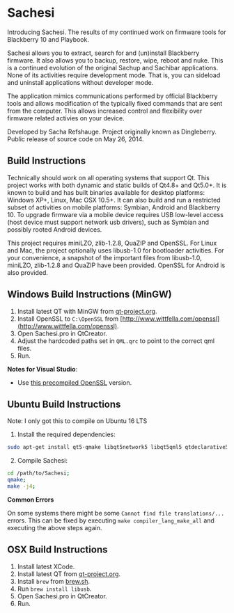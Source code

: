 # Sachesi

Introducing Sachesi. The results of my continued work on firmware tools for Blackberry 10 and Playbook.

Sachesi allows you to extract, search for and (un)install Blackberry firmware. It also allows you to backup, restore, wipe, reboot and nuke. This is a continued evolution of the original Sachup and Sachibar applications.
None of its activities require development mode. That is, you can sideload and uninstall applications without developer mode.

The application mimics communications performed by official Blackberry tools and allows modification of the typically fixed commands that are sent from the computer. This allows increased control and flexibility over firmware related activies on your device.

Developed by Sacha Refshauge. Project originally known as Dingleberry. Public release of source code on May 26, 2014.


## Build Instructions

Technically should work on all operating systems that support Qt. This project works with both dynamic and static builds of Qt4.8+ and Qt5.0+.
It is known to build and has built binaries available for desktop platforms: Windows XP+, Linux, Mac OSX 10.5+. It can also build and run a restricted subset of activities on mobile platforms: Symbian, Android and Blackberry 10. To upgrade firmware via a mobile device requires USB low-level access (host device must support network usb drivers), such as Symbian and possibly rooted Android devices.

This project requires miniLZO, zlib-1.2.8, QuaZIP and OpenSSL.
For Linux and Mac, the project optionally uses libusb-1.0 for bootloader activities.
For your convenience, a snapshot of the important files from libusb-1.0, miniLZO, zlib-1.2.8 and QuaZIP have been provided. OpenSSL for Android is also provided.


## Windows Build Instructions (MinGW)

1. Install latest QT with MinGW from [qt-project.org](https://qt-project.org).
2. Install OpenSSL to `C:\OpenSSL` from [http://www.wittfella.com/openssl](http://www.wittfella.com/openssl).
3. Open Sachesi.pro in QtCreator.
4. Adjust the hardcoded paths set in `QML.qrc` to point to the correct qml files.
5. Run.

**Notes for Visual Studio**:

- Use [this precompiled OpenSSL](http://www.npcglib.org/~stathis/blog/precompiled-openssl) version.


## Ubuntu Build Instructions

Note: I only got this to compile on Ubuntu 16 LTS

1. Install the required dependencies:

```bash
sudo apt-get install qt5-qmake libqt5network5 libqt5qml5 qtdeclarative5-settings-plugin qtdeclarative5-controls-plugin qtdeclarative5-dialogs-plugin qtdeclarative5-quicklayouts-plugin qtdeclarative5-window-plugin qtdeclarative5-qtquick2-plugin qttools5-dev-tools libssl-dev qtdeclarative5-dev libusb-1.0-0-dev
```

2. Compile Sachesi:

```bash
cd /path/to/Sachesi;
qmake;
make -j4;
```

**Common Errors**

On some systems there might be some `Cannot find file translations/...` errors. This can
be fixed by executing `make compiler_lang_make_all` and executing the above steps again.


## OSX Build Instructions

1. Install latest XCode.
2. Install latest QT from [qt-project.org](https://qt-project.org).
3. Install `brew` from [brew.sh](https://brew.sh).
4. Run `brew install libusb`.
5. Open Sachesi.pro in QtCreator.
6. Run.

